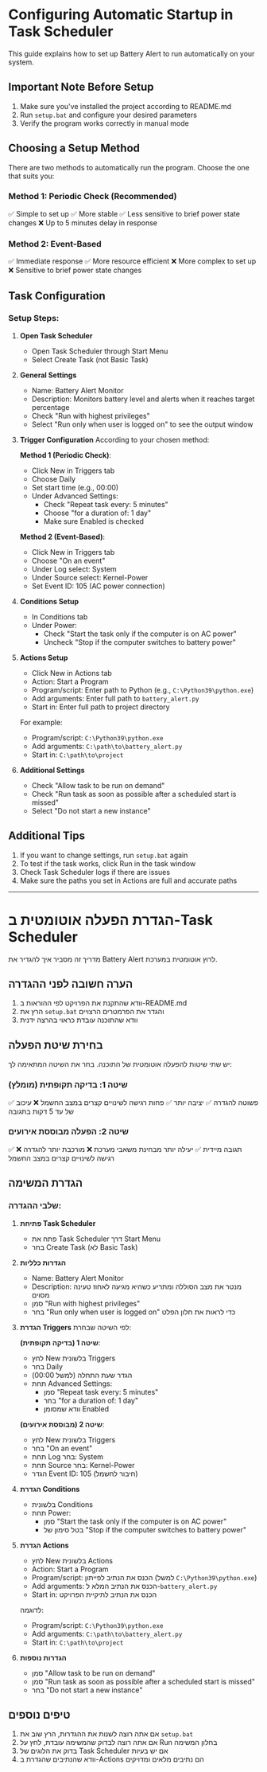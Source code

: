 # Configuring Automatic Startup in Task Scheduler
This guide explains how to set up Battery Alert to run automatically on your system.

## Important Note Before Setup
1. Make sure you've installed the project according to README.md
2. Run `setup.bat` and configure your desired parameters
3. Verify the program works correctly in manual mode

## Choosing a Setup Method
There are two methods to automatically run the program. Choose the one that suits you:

### Method 1: Periodic Check (Recommended)
✅ Simple to set up
✅ More stable
✅ Less sensitive to brief power state changes
❌ Up to 5 minutes delay in response

### Method 2: Event-Based
✅ Immediate response
✅ More resource efficient
❌ More complex to set up
❌ Sensitive to brief power state changes

## Task Configuration

### Setup Steps:

1. **Open Task Scheduler**
   - Open Task Scheduler through Start Menu
   - Select Create Task (not Basic Task)

2. **General Settings**
   - Name: Battery Alert Monitor
   - Description: Monitors battery level and alerts when it reaches target percentage
   - Check "Run with highest privileges"
   - Select "Run only when user is logged on" to see the output window

3. **Trigger Configuration**
   According to your chosen method:

   **Method 1 (Periodic Check)**:
   - Click New in Triggers tab
   - Choose Daily
   - Set start time (e.g., 00:00)
   - Under Advanced Settings:
     - Check "Repeat task every: 5 minutes"
     - Choose "for a duration of: 1 day"
     - Make sure Enabled is checked

   **Method 2 (Event-Based)**:
   - Click New in Triggers tab
   - Choose "On an event"
   - Under Log select: System
   - Under Source select: Kernel-Power
   - Set Event ID: 105 (AC power connection)

4. **Conditions Setup**
   - In Conditions tab
   - Under Power:
     - Check "Start the task only if the computer is on AC power"
     - Uncheck "Stop if the computer switches to battery power"

5. **Actions Setup**
   - Click New in Actions tab
   - Action: Start a Program
   - Program/script: Enter path to Python (e.g., `C:\Python39\python.exe`)
   - Add arguments: Enter full path to `battery_alert.py`
   - Start in: Enter full path to project directory

   For example:
   - Program/script: `C:\Python39\python.exe`
   - Add arguments: `C:\path\to\battery_alert.py`
   - Start in: `C:\path\to\project`

6. **Additional Settings**
   - Check "Allow task to be run on demand"
   - Check "Run task as soon as possible after a scheduled start is missed"
   - Select "Do not start a new instance"

## Additional Tips
1. If you want to change settings, run `setup.bat` again
2. To test if the task works, click Run in the task window
3. Check Task Scheduler logs if there are issues
4. Make sure the paths you set in Actions are full and accurate paths

---

# הגדרת הפעלה אוטומטית ב-Task Scheduler
מדריך זה מסביר איך להגדיר את Battery Alert לרוץ אוטומטית במערכת.

## הערה חשובה לפני ההגדרה
1. וודא שהתקנת את הפרויקט לפי ההוראות ב-README.md
2. הרץ את `setup.bat` והגדר את הפרמטרים הרצויים
3. וודא שהתוכנה עובדת כראוי בהרצה ידנית

## בחירת שיטת הפעלה
יש שתי שיטות להפעלה אוטומטית של התוכנה. בחר את השיטה המתאימה לך:

### שיטה 1: בדיקה תקופתית (מומלץ)
✅ פשוטה להגדרה
✅ יציבה יותר
✅ פחות רגישה לשינויים קצרים במצב החשמל
❌ עיכוב של עד 5 דקות בתגובה

### שיטה 2: הפעלה מבוססת אירועים
✅ תגובה מיידית
✅ יעילה יותר מבחינת משאבי מערכת
❌ מורכבת יותר להגדרה
❌ רגישה לשינויים קצרים במצב החשמל

## הגדרת המשימה

### שלבי ההגדרה:

1. **פתיחת Task Scheduler**
   - פתח את Task Scheduler דרך Start Menu
   - בחר Create Task (לא Basic Task)

2. **הגדרות כלליות**
   - Name: Battery Alert Monitor
   - Description: מנטר את מצב הסוללה ומתריע כשהיא מגיעה לאחוז טעינה מסוים
   - סמן "Run with highest privileges"
   - בחר "Run only when user is logged on" כדי לראות את חלון הפלט

3. **הגדרת Triggers**
   לפי השיטה שבחרת:

   **שיטה 1 (בדיקה תקופתית)**:
   - לחץ New בלשונית Triggers
   - בחר Daily
   - הגדר שעת התחלה (למשל 00:00)
   - תחת Advanced Settings:
     - סמן "Repeat task every: 5 minutes"
     - בחר "for a duration of: 1 day"
     - וודא שמסומן Enabled

   **שיטה 2 (מבוססת אירועים)**:
   - לחץ New בלשונית Triggers
   - בחר "On an event"
   - תחת Log בחר: System
   - תחת Source בחר: Kernel-Power
   - הגדר Event ID: 105 (חיבור לחשמל)

4. **הגדרת Conditions**
   - בלשונית Conditions
   - תחת Power:
     - סמן "Start the task only if the computer is on AC power"
     - בטל סימון של "Stop if the computer switches to battery power"

5. **הגדרת Actions**
   - לחץ New בלשונית Actions
   - Action: Start a Program
   - Program/script: הכנס את הנתיב לפייתון (למשל `C:\Python39\python.exe`)
   - Add arguments: הכנס את הנתיב המלא ל-`battery_alert.py`
   - Start in: הכנס את הנתיב לתיקיית הפרויקט

   לדוגמה:
   - Program/script: `C:\Python39\python.exe`
   - Add arguments: `C:\path\to\battery_alert.py`
   - Start in: `C:\path\to\project`

6. **הגדרות נוספות**
   - סמן "Allow task to be run on demand"
   - סמן "Run task as soon as possible after a scheduled start is missed"
   - בחר "Do not start a new instance"

## טיפים נוספים
1. אם אתה רוצה לשנות את ההגדרות, הרץ שוב את `setup.bat`
2. אם אתה רוצה לבדוק שהמשימה עובדת, לחץ על Run בחלון המשימה
3. בדוק את הלוגים של Task Scheduler אם יש בעיות
4. וודא שהנתיבים שהגדרת ב-Actions הם נתיבים מלאים ומדויקים
